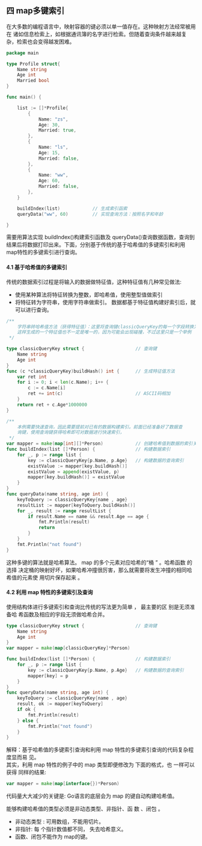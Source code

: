 ## 四 map多键索引

在大多数的编程语言中，映射容器的键必须以单一值存在。这种映射方法经常被用在
诸如信息检索上，如根据通讯簿的名字进行检索。但随着查询条件越来越复杂，检索也会变得越发困难。  

```go
package main

type Profile struct{
	Name string
	Age int
	Married bool
}

func main() {

	list := []*Profile{
		{
			Name: "zs",
			Age: 30,
			Married: true,
		},
		{
			Name: "ls",
			Age: 15,
			Married: false,
		},
		{
			Name: "ww",
			Age: 60,
			Married: false,
		},
	}

	buildIndex(list)            // 生成索引函索
	queryData("ww", 60)         // 实现查询方法：按照名字和年龄

}
```

需要用算法实现 buildlndex()构建索引函数及 queryData()查询数据函数，查询到结果后将数据打印出来。下面，分别基于传统的基于哈希值的多键索引和利用 map特性的多键索引进行查询。

#### 4.1 基于哈希值的多键索引

传统的数据索引过程是将输入的数据做特征值，这种特征值有几种常见做法:
- 使用某种算法将特征转换为整数，即哈希值，使用整型值做索引
- 将特征转为字符串，使用字符串做索引。 数据都基于特征值构建好索引后，就可以进行查询。

```go
/**
	字符串转哈希值方法（获得特征值）：这里将查询键classicQueryKey的每一个字段转换为整数
	这样生成的一个特征值也不一定是唯一的，因为可能会出现碰撞，不过这里只是一个举例
 */

type classicQueryKey struct {					// 查询键
	Name string
	Age int
}
func (c *classicQueryKey)buildHash() int {		// 生成特征值方法
	var ret int
	for i := 0; i < len(c.Name); i++ {
		c := c.Name[i]
		ret += int(c)							// ASCII码相加
	}
	return ret + c.Age*1000000
}

/**
	本例需要快速查询，因此需要提前对已有的数据构建索引。前面已经准备好了数据查
	询键，使用查询键获得哈希即可对数据进行快速索引，
 */
var mapper = make(map[int][]*Person)			// 创建哈希值到数据的索引关系
func buildIndex(list []*Person) {				// 构建数据索引
	for _, p := range list {
		key := classicQueryKey{p.Name, p.Age}	// 构建数据的查询索引
		existValue := mapper[key.buildHash()]
		existValue = append(existValue, p)
		mapper[key.buildHash()] = existValue
	}
}
func queryData(name string, age int) {
	keyToQuery := classicQueryKey{name , age}
	resultList := mapper[keyToQuery.buildHash()]
	for _, result := range resultList {
		if result.Name == name && result.Age == age {
			fmt.Println(result)
			return
		}
	}
	fmt.Println("not found")
}
```
这种多键的算法就是哈希算法。 map 的多个元素对应哈希的“桶 ” 。哈希函数 的选择
决定桶的映射好坏，如果哈希冲撞很厉害，那么就需要将发生冲撞的相同哈希值的元素使
用切片保存起来 。  


#### 4.2 利用 map 特性的多键索引及查询

使用结构体进行多键索引和查询比传统的写法更为简单 ， 最主要的区 别是无须准备哈 希函数及相应的宇段无须做哈希合并。  

```go
type classicQueryKey struct {					// 查询键
	Name string
	Age int
}
var mapper = make(map[classicQueryKey]*Person)

func buildIndex(list []*Person) {				// 构建数据索引
	for _, p := range list {
		key := classicQueryKey{p.Name, p.Age}	// 构建数据的查询索引
		mapper[key] = p
	}
}
func queryData(name string, age int) {
	keyToQuery := classicQueryKey{name , age}
	result, ok := mapper[keyToQuery]
	if ok {
		fmt.Println(result)
	} else {
		fmt.Println("not found")
	}
}
```

解释：基于哈希值的多键索引查询和利用 map 特性的多键索引查询的代码复杂程度显而易 见。  
其实，利用 map 特性的例子中的 map 类型即便修改为 下面的格式，也 一样可以获得 同样的结果:
```go
var mapper = make(map[interface{})*Person)
```
代码量大大减少的关键是: Go语言的底层会为 map 的键自动构建哈希值。   

能够构建哈希值的类型必须是非动态类型、非指针、函 数 、闭包 。
- 非动态类型 : 可用数组，不能用切片。 
- 非指针: 每 个指针数值都不同， 失去哈希意义。 
- 函数、闭包不能作为 map的键。